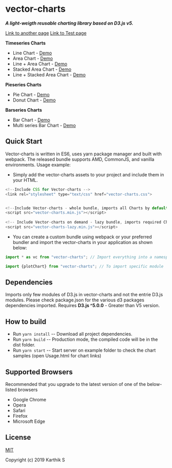# vector-charts
***A light-weigth reusable charting library based on D3.js v5.***

[Link to another page](./examples/Timeseries.html)
[Link to Test page](./examples/New.html)

**Timeseries Charts**
* Line Chart - [Demo](./examples/line.html)
* Area Chart - [Demo](./examples/area.html)
* Line + Area Chart - [Demo](./examples/line-area.html)
* Stacked Area Chart - [Demo](./examples/stacked-area.html)
* Line + Stacked Area Chart - [Demo](./examples/line-stacked-area.html)

**Pieseries Charts**
* Pie Chart - [Demo](./examples/pie.html)
* Donut Chart - [Demo](./examples/donut.html)

**Barseries Charts**
* Bar Chart - [Demo](./examples/bar.html)
* Multi series Bar Chart - [Demo](./examples/series-bar.html)



## Quick Start
Vector-charts is written in ES6, uses yarn package manager and built with webpack.
The released bundle supports AMD, CommonJS, and vanilla environments.
Usage example:
* Simply add the vector-charts assets to your project and include them in your HTML.
```js
<!--Include CSS for Vector-charts -->
<link rel="stylesheet" type="text/css" href="vector-charts.css">


<!--Include Vector-charts - whole bundle, imports all Charts by default -->
<script src="vector-charts.min.js"></script>  
          
<!-- Include Vector-charts on demand - lazy bundle, imports required Charts based on demand and usage -->         
<script src="vector-charts-lazy.min.js"></script>

``` 

* You can create a custom bundle using webpack or your preferred bundler and import the vector-charts
in your application as shown below:
```js
import * as vc from "vector-charts"; // Import everything into a namespace (here, vc):

import {plotChart} from "vector-charts"; // To import specific module

```

## Dependencies
Imports only few modules of D3.js in vector-charts and not the entrie D3.js modules.
Please check package.json for the various d3 packages dependencies imported.
Requires **D3.js ^5.0.0** - Greater than V5 version.


## How to build
* Run ```yarn install``` -- Download all project dependencies.
* Run ```yarn build``` -- Production mode, the compiled code will be in the dist folder.
* Run ```yarn start``` -- Start server on example folder to check the chart samples (open Usage.html for chart links)


## Supported Browsers
Recommended that you upgrade to the latest version of one of the below-listed browsers
- Google Chrome
- Opera
- Safari
- Firefox
- Microsoft Edge


## License
[MIT](LICENSE)

Copyright (c) 2019 Karthik S

